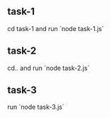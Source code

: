 
<h2>task-1</h2>
cd task-1 and run `node task-1.js`
<br>

<h2>task-2</h2>
cd..  and run `node task-2.js`
<br>

<h2>task-3</h2>
run `node task-3.js`
<br>
